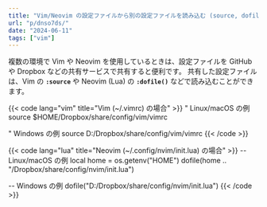 ```yaml
---
title: "Vim/Neovim の設定ファイルから別の設定ファイルを読み込む (source, dofile)"
url: "p/dnso7ds/"
date: "2024-06-11"
tags: ["vim"]
---
```


複数の環境で Vim や Neovim を使用しているときは、設定ファイルを GitHub や Dropbox などの共有サービスで共有すると便利です。
共有した設定ファイルは、Vim の __`:source`__ や Neovim (Lua) の __`:dofile()`__ などで読み込むことができます。

{{< code lang="vim" title="Vim (~/.vimrc) の場合" >}}
" Linux/macOS の例
source $HOME/Dropbox/share/config/vim/vimrc

" Windows の例
source D:/Dropbox/share/config/vim/vimrc
{{< /code >}}

{{< code lang="lua" title="Neovim (~/.config/nvim/init.lua) の場合" >}}
-- Linux/macOS の例
local home = os.getenv("HOME")
dofile(home .. "/Dropbox/share/config/nvim/init.lua")

-- Windows の例
dofile("D:/Dropbox/share/config/nvim/init.lua")
{{< /code >}}


